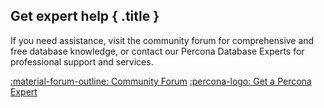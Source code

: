 <div data-banner markdown>

## Get expert help { .title }

If you need assistance, visit the community forum for comprehensive and free database knowledge, or contact our Percona Database Experts for professional support and services.

<div class="actions" markdown>

[:material-forum-outline: Community Forum](https://forums.percona.com/c/mongodb/percona-server-for-mongodb/43) [:percona-logo: Get a Percona Expert](https://www.percona.com/about/contact)

</div></div>